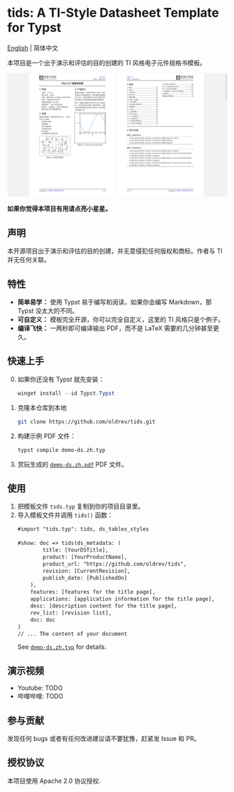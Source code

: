 # tids: A TI-Style Datasheet Template for Typst

[English](README.md) | 简体中文

本项目是一个出于演示和评估的目的创建的 TI 风格电子元件规格书模板。

![Demo](gallery/demo.zh.png)

**如果你觉得本项目有用请点亮小星星。**

## 声明

本开源项目出于演示和评估的目的创建，并无意侵犯任何版权和商标。作者与 TI 并无任何关联。

## 特性

- **简单易学：** 使用 Typst 易于编写和阅读，如果你会编写 Markdown，那 Typst 没太大的不同。
- **可自定义：** 模板完全开源，你可以完全自定义，这里的 TI 风格只是个例子。
- **编译飞快：** 一两秒即可编译输出 PDF，而不是 LaTeX 需要的几分钟甚至更久。

## 快速上手

0. 如果你还没有 Typst 就先安装：
    ```powershell
    winget install --id Typst.Typst
    ```
1. 克隆本仓库到本地
   ```bash
   git clone https://github.com/oldrev/tids.git
   ```
3. 构建示例 PDF 文件：
    ```bash
    typst compile demo-ds.zh.typ
    ```
4. 赏玩生成的 [`demo-ds.zh.pdf`](demo-ds.zh.pdf) PDF 文件。

## 使用

1. 把模板文件 `tsds.typ` 复制到你的项目目录里。
2. 导入模板文件并调用 `tids()` 函数：
    ```typst
    #import "tids.typ": tids, ds_tablex_styles

    #show: doc => tids(ds_metadata: (
            title: [YourDSTitle],
            product: [YourProductName],
            product_url: "https://github.com/oldrev/tids",
            revision: [CurrentRevision],
            publish_date: [PublishedOn]
        ),
        features: [features for the title page],
        applications: [application information for the title page],
        desc: [description content for the title page],
        rev_list: [revision list],
        doc: doc
    )
    // ... The content of your document
    ```
    See [`demo-ds.zh.typ`](demo-ds.zh.typ) for details.


## 演示视频

- Youtube: TODO
- 哔哩哔哩: TODO

## 参与贡献

发现任何 bugs 或者有任何改进建议请不要犹豫，赶紧发 Issue 和 PR。

## 授权协议

本项目使用 Apache 2.0 协议授权.